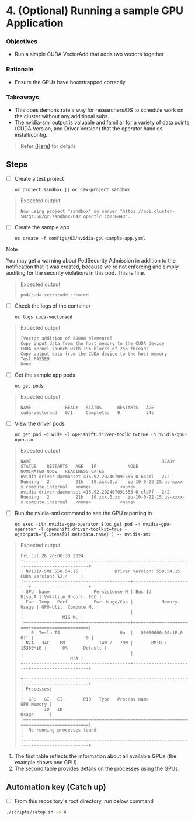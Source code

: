 # 4. (Optional) Running a sample GPU Application

### Objectives

- Run a simple CUDA VectorAdd that adds two vectors together

### Rationale

- Ensure the GPUs have bootstrapped correctly

### Takeaways

- This does demonstrate a way for researchers/DS to schedule work on the cluster without any additional subs.
- The nvidia-smi output is valuable and familiar for a variety of data points (CUDA Version, and Driver Version) that the operator handles install/config.

> Refer [(Here)](https://docs.nvidia.com/datacenter/cloud-native/openshift/latest/install-gpu-ocp.html#running-a-sample-gpu-application) for details

## Steps

- [ ] Create a test project

      oc project sandbox || oc new-project sandbox

> Expected output
>
> `Now using project "sandbox" on server "https://api.cluster-582gr.582gr.sandbox2642.opentlc.com:6443".`

- [ ] Create the sample app

      oc create -f configs/03/nvidia-gpu-sample-app.yaml

> [!NOTE]
> You may get a warning about PodSecurity Admission in addition to the notification that it was created, because we're not enforcing and simply auditing for the security violations in this pod. This is fine.

> Expected output
>
> `pod/cuda-vectoradd created`

- [ ] Check the logs of the container

      oc logs cuda-vectoradd

> Expected output
>
> `[Vector addition of 50000 elements]`\
> `Copy input data from the host memory to the CUDA device`\
> `CUDA kernel launch with 196 blocks of 256 threads`\
> `Copy output data from the CUDA device to the host memory`\
> `Test PASSED`\
> `Done`

- [ ] Get the sample app pods

      oc get pods

> Expected output
>
> `NAME             READY   STATUS      RESTARTS   AGE`\
> `cuda-vectoradd   0/1     Completed   0          54s`

- [ ] View the driver pods

      oc get pod -o wide -l openshift.driver-toolkit=true -n nvidia-gpu-operator

> Expected output
>
> `NAME                                                  READY   STATUS    RESTARTS   AGE   IP            NODE                                       NOMINATED NODE   READINESS GATES`\
> `nvidia-driver-daemonset-415.92.202407091355-0-64sml   2/2     Running   2          21h   10.xxx.0.x    ip-10-0-22-25.us-xxxx-x.compute.internal   <none>           <none>`\
> `nvidia-driver-daemonset-415.92.202407091355-0-clp7f   2/2     Running   2          21h   10.xxx.0.xx   ip-10-0-22-15.us-xxxx-x.compute.internal   <none>           <none>`

- [ ] Run the nvidia-smi command to see the GPU reporting in

      oc exec -itn nvidia-gpu-operator $(oc get pod -n nvidia-gpu-operator -l openshift.driver-toolkit=true -ojsonpath='{.items[0].metadata.name}') -- nvidia-smi

> Expected output
>
> `Fri Jul 26 20:06:33 2024`\
> `+-----------------------------------------------------------------------------------------+`\
> `| NVIDIA-SMI 550.54.15              Driver Version: 550.54.15      CUDA Version: 12.4     |`\
> `|-----------------------------------------+------------------------+----------------------+`\
> `| GPU  Name                 Persistence-M | Bus-Id          Disp.A | Volatile Uncorr. ECC |`\
> `| Fan  Temp   Perf          Pwr:Usage/Cap |           Memory-Usage | GPU-Util  Compute M. |`\
> `|                                         |                        |               MIG M. |`\
> `|=========================================+========================+======================|`\
> `|   0  Tesla T4                       On  |   00000000:00:1E.0 Off |                    0 |`\
> `| N/A   34C    P8             14W /   70W |       0MiB /  15360MiB |      0%      Default |`\
> `|                                         |                        |                  N/A |`\
> `+-----------------------------------------+------------------------+----------------------+`
>
> `+-----------------------------------------------------------------------------------------+`\
> `| Processes:                                                                              |`\
> `|  GPU   GI   CI        PID   Type   Process name                              GPU Memory |`\
> `|        ID   ID                                                               Usage      |`\
> `|=========================================================================================|`\
> `|  No running processes found                                                             |`\
> `+-----------------------------------------------------------------------------------------+`

1. The first table reflects the information about all available GPUs (the example shows one GPU).
1. The second table provides details on the processes using the GPUs.

## Automation key (Catch up)

- [ ] From this repository's root directory, run below command

```sh
./scripts/setup.sh -s 4
```
